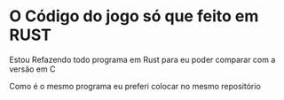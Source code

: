 # O Código do jogo só que feito em RUST

Estou Refazendo todo programa em Rust para eu poder comparar com a versão em C

Como é o mesmo programa eu preferi colocar no mesmo repositório
